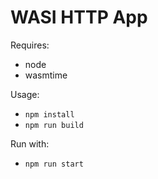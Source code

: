 # WASI HTTP App

Requires:
- node
- wasmtime

Usage:
- `npm install`
- `npm run build`

Run with:
- `npm run start`
